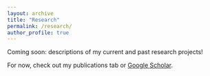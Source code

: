 ```yaml
---
layout: archive
title: "Research"
permalink: /research/
author_profile: true
---
```


Coming soon: descriptions of my current and past research projects!

For now, check out my publications tab or [Google Scholar](https://scholar.google.com/citations?user=2VgJ4loAAAAJ&hl=en).
